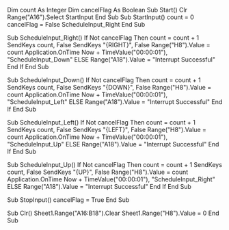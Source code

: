 Dim count As Integer
Dim cancelFlag As Boolean
Sub Start()
    Clr
    Range("A16").Select
    StartInput
End Sub
Sub StartInput()
    count = 0
    cancelFlag = False
    ScheduleInput_Right
End Sub

Sub ScheduleInput_Right()
    If Not cancelFlag Then
        count = count + 1
        SendKeys count, False
        SendKeys "{RIGHT}", False
        Range("H8").Value = count
        Application.OnTime Now + TimeValue("00:00:01"), "ScheduleInput_Down"
        ELSE Range("A18").Value = "Interrupt Successful"
    End If
End Sub

Sub ScheduleInput_Down()
    If Not cancelFlag Then
        count = count + 1
        SendKeys count, False
        SendKeys "{DOWN}", False
        Range("H8").Value = count
        Application.OnTime Now + TimeValue("00:00:01"), "ScheduleInput_Left"
        ELSE Range("A18").Value = "Interrupt Successful"
    End If
End Sub

Sub ScheduleInput_Left()
    If Not cancelFlag Then
        count = count + 1
        SendKeys count, False
        SendKeys "{LEFT}", False
        Range("H8").Value = count
        Application.OnTime Now + TimeValue("00:00:01"), "ScheduleInput_Up"
        ELSE Range("A18").Value = "Interrupt Successful"
    End If
End Sub

Sub ScheduleInput_Up()
    If Not cancelFlag Then
        count = count + 1
        SendKeys count, False
        SendKeys "{UP}", False
        Range("H8").Value = count
        Application.OnTime Now + TimeValue("00:00:01"), "ScheduleInput_Right"
        ELSE Range("A18").Value = "Interrupt Successful"
    End If
End Sub

Sub StopInput()
    cancelFlag = True
End Sub

Sub Clr()
    Sheet1.Range("A16:B18").Clear
    Sheet1.Range("H8").Value = 0
End Sub
